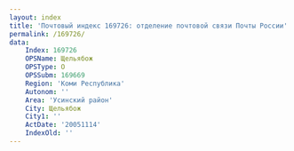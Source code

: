 ```yaml
---
layout: index
title: 'Почтовый индекс 169726: отделение почтовой связи Почты России'
permalink: /169726/
data:
    Index: 169726
    OPSName: Щельябож
    OPSType: О
    OPSSubm: 169669
    Region: 'Коми Республика'
    Autonom: ''
    Area: 'Усинский район'
    City: Щельябож
    City1: ''
    ActDate: '20051114'
    IndexOld: ''
---
```

